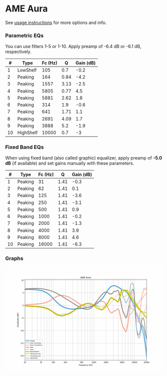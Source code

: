 # AME Aura
See [usage instructions](https://github.com/jaakkopasanen/AutoEq#usage) for more options and info.

### Parametric EQs
You can use filters 1-5 or 1-10. Apply preamp of -6.4 dB or -6.1 dB, respectively.

|   # | Type      |   Fc (Hz) |    Q |   Gain (dB) |
|-----|-----------|-----------|------|-------------|
|   1 | LowShelf  |       105 | 0.7  |        -0.2 |
|   2 | Peaking   |       164 | 0.84 |        -4.2 |
|   3 | Peaking   |      1557 | 3.13 |        -2.5 |
|   4 | Peaking   |      5805 | 0.77 |         4.5 |
|   5 | Peaking   |      5881 | 2.62 |         1.8 |
|   6 | Peaking   |       314 | 1.9  |        -0.6 |
|   7 | Peaking   |       641 | 1.71 |         1.1 |
|   8 | Peaking   |      2691 | 4.09 |         1.7 |
|   9 | Peaking   |      3888 | 5.2  |        -1.9 |
|  10 | HighShelf |     10000 | 0.7  |        -3   |

### Fixed Band EQs
When using fixed band (also called graphic) equalizer, apply preamp of **-5.0 dB** (if available) and set gains manually with these parameters.

|   # | Type    |   Fc (Hz) |    Q |   Gain (dB) |
|-----|---------|-----------|------|-------------|
|   1 | Peaking |        31 | 1.41 |        -0.3 |
|   2 | Peaking |        62 | 1.41 |         0.1 |
|   3 | Peaking |       125 | 1.41 |        -3.6 |
|   4 | Peaking |       250 | 1.41 |        -3.1 |
|   5 | Peaking |       500 | 1.41 |         0.9 |
|   6 | Peaking |      1000 | 1.41 |        -0.2 |
|   7 | Peaking |      2000 | 1.41 |        -1.3 |
|   8 | Peaking |      4000 | 1.41 |         3.9 |
|   9 | Peaking |      8000 | 1.41 |         4.6 |
|  10 | Peaking |     16000 | 1.41 |        -6.3 |

### Graphs
![](./AME%20Aura.png)
